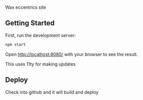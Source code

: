Wax eccentrics site

## Getting Started

First, run the development server:

```bash
npm start
```

Open [http://localhost:8080/](http://localhost:8080/) with your browser to see the result.

This uses 11ty for making updates

## Deploy

Check into github and it will build and deploy
